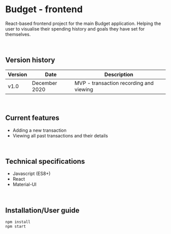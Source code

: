 # Budget - frontend
React-based frontend project for the main Budget application. Helping the user to visualise their spending history and goals they have set for themselves.

<br/>

## Version history
| Version | Date | Description |
|---------|------|-------------|
|   v1.0  | December 2020 | MVP - transaction recording and viewing |

<br/>

## Current features
* Adding a new transaction
* Viewing all past transactions and their details

<br/>

## Technical specifications
* Javascript (ES8+)
* React
* Material-UI

<br/>

## Installation/User guide
```
npm install
npm start
```